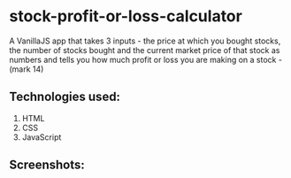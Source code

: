 # stock-profit-or-loss-calculator
A VanillaJS app that takes 3 inputs - the price at which you bought stocks, the number of stocks bought and the current market price of that stock as numbers and tells you how much profit or loss you are making on a stock - (mark 14)

## Technologies used:

1. HTML
1. CSS
1. JavaScript

## Screenshots:

